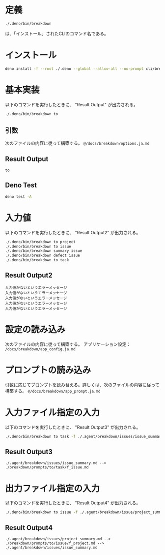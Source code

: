 # 定義
```bash
./.deno/bin/breakdown
```
は、「インストール」されたCLIのコマンド名である。

# インストール
```bash
deno install -f --root ./.deno --global --allow-all --no-prompt cli/breakdown.ts
```

# 基本実装

以下のコマンドを実行したときに、 "Result Output" が出力される。
```bash
./.deno/bin/breakdown to
```

## 引数
次のファイルの内容に従って構築する。
`@/docs/breakdown/options.ja.md`

## Result Output
```
to
```

## Deno Test
```bash
deno test -A
```

# 入力値
以下のコマンドを実行したときに、 "Result Output2" が出力される。
```bash
./.deno/bin/breakdown to project
./.deno/bin/breakdown to issue
./.deno/bin/breakdown summary issue
./.deno/bin/breakdown defect issue
./.deno/bin/breakdown to task
```

## Result Output2
```
入力値がないというエラーメッセージ
入力値がないというエラーメッセージ
入力値がないというエラーメッセージ
入力値がないというエラーメッセージ
入力値がないというエラーメッセージ
```

# 設定の読み込み
次のファイルの内容に従って構築する。
アプリケーション設定： `/docs/breakdown/app_config.ja.md`

# プロンプトの読み込み
引数に応じてプロンプトを読み替える。詳しくは、次のファイルの内容に従って構築する。
`@/docs/breakdown/app_prompt.ja.md`

# 入力ファイル指定の入力
以下のコマンドを実行したときに、 "Result Output3" が出力される。
```bash
./.deno/bin/breakdown to task -f ./.agent/breakdown/issues/issue_summary.md
```

## Result Output3
```
./.agent/breakdown/issues/issue_summary.md --> ./breakdown/prompts/to/task/f_issue.md
```

# 出力ファイル指定の入力
以下のコマンドを実行したときに、 "Result Output4" が出力される。
```bash
./.deno/bin/breakdown to issue -f ./.agent/breakdown/issue/project_summary.md -o ./.agent/breakdown/issues/issue_summary.md
```

## Result Output4
```
./.agent/breakdown/issues/project_summary.md --> ./breakdown/prompts/to/issue/f_project.md --> ./.agent/breakdown/issues/issue_summary.md
```

